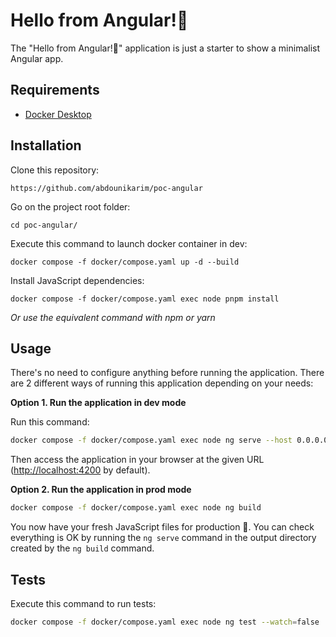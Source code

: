 Hello from Angular!👋
========================

The "Hello from Angular!👋" application is just a starter to show a minimalist Angular app.

Requirements
------------

* [Docker Desktop][1]

Installation
------------

Clone this repository:

```console
https://github.com/abdounikarim/poc-angular
```

Go on the project root folder:

```console
cd poc-angular/
```

Execute this command to launch docker container in dev:

```console
docker compose -f docker/compose.yaml up -d --build
```

Install JavaScript dependencies:

```console
docker compose -f docker/compose.yaml exec node pnpm install
```


_Or use the equivalent command with npm or yarn_

Usage
-----

There's no need to configure anything before running the application. There are
2 different ways of running this application depending on your needs:

**Option 1. Run the application in dev mode**

Run this command:

```bash
docker compose -f docker/compose.yaml exec node ng serve --host 0.0.0.0
```

Then access the application in your browser at the given URL (<http://localhost:4200> by default).

**Option 2. Run the application in prod mode**

```bash
docker compose -f docker/compose.yaml exec node ng build
```
You now have your fresh JavaScript files for production 🚀.
You can check everything is OK by running the `ng serve` command in the output directory created by the `ng build` command.

Tests
-----

Execute this command to run tests:

```bash
docker compose -f docker/compose.yaml exec node ng test --watch=false
```

[1]: https://www.docker.com/products/docker-desktop/
